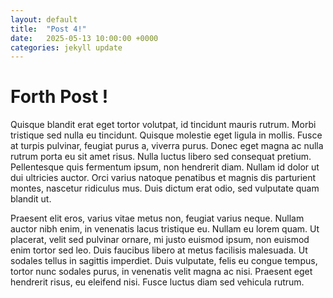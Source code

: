 ```yaml
---
layout: default
title:  "Post 4!"
date:   2025-05-13 10:00:00 +0000
categories: jekyll update
---
```


# Forth Post !

Quisque blandit erat eget tortor volutpat, id tincidunt mauris rutrum. Morbi tristique sed nulla eu tincidunt. Quisque molestie eget ligula in mollis. Fusce at turpis pulvinar, feugiat purus a, viverra purus. Donec eget magna ac nulla rutrum porta eu sit amet risus. Nulla luctus libero sed consequat pretium. Pellentesque quis fermentum ipsum, non hendrerit diam. Nullam id dolor ut dui ultricies auctor. Orci varius natoque penatibus et magnis dis parturient montes, nascetur ridiculus mus. Duis dictum erat odio, sed vulputate quam blandit ut.

Praesent elit eros, varius vitae metus non, feugiat varius neque. Nullam auctor nibh enim, in venenatis lacus tristique eu. Nullam eu lorem quam. Ut placerat, velit sed pulvinar ornare, mi justo euismod ipsum, non euismod enim tortor sed leo. Duis faucibus libero at metus facilisis malesuada. Ut sodales tellus in sagittis imperdiet. Duis vulputate, felis eu congue tempus, tortor nunc sodales purus, in venenatis velit magna ac nisi. Praesent eget hendrerit risus, eu eleifend nisi. Fusce luctus diam sed vehicula rutrum.
